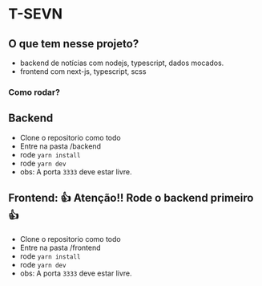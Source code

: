 # T-SEVN

## O que tem nesse projeto?
- backend de notícias com nodejs, typescript, dados mocados.
- frontend com next-js, typescript, scss

### Como rodar?
## Backend
- Clone o repositorio como todo
- Entre na pasta /backend
- rode `yarn install`
- rode `yarn dev`
- obs: A porta `3333` deve estar livre.

## Frontend: 👍 Atenção!! Rode o backend primeiro 👍
- Clone o repositorio como todo
- Entre na pasta /frontend
- rode `yarn install`
- rode `yarn dev`
- obs: A porta `3333` deve estar livre.
